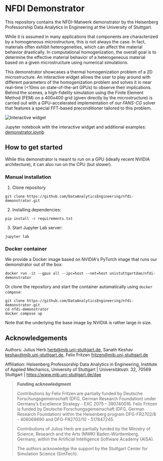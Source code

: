 # NFDI Demonstrator

This repository contains the NFDI-Matwerk demonstrator by the Heisenberg Professorship Data Analytics in Engineering at the University of Stuttgart.

While it is assumed in many applications that components are characterized by a homogeneous microstructure, this is not always the case.
In fact, materials often exhibit heterogeneities, which can affect the material behavior drastically.
In computational homogenization, the overall goal is to determine the effective material behavior of a heterogeneous material based on a given microstructure using numerical simulations.

This demonstrator showcases a thermal homogenization problem of a 2D microstructure.
An interactive widget allows the user to play around with different parameters of the homogenization problem and solves it in near real-time (<10ms on state-of-the-art GPUs) to observe their implications.
Behind the scenes, a high-fidelity simulation using the Finite Element Method (FEM) on a 400x400 grid (given directly by the microstructure) is carried out with a GPU-accelerated implementation of our *FANS-CG* solver that features a special FFT-based preconditioner tailored to this problem.

![Interactive widget](data/interactive-widget.png?raw=true "Interactive widget")

Jupyter notebook with the interactive widget and additional examples: [demonstrator.ipynb](demonstrator.ipynb)

## How to get started

While this demonstrator is meant to run on a GPU (ideally recent NVIDIA architecture), it can also run on the CPU (but slower).

### Manual installation

1. Clone repository

```
git clone https://github.com/DataAnalyticsEngineering/nfdi-demonstrator.git
```

2. Installing dependencies:

```
pip install -r requirements.txt
```

3. Start Jupyter Lab server:

```
jupyter lab
```

### Docker container

We provide a Docker image based on NVIDIA's PyTorch image that runs our demonstrator out of the box:

```
docker run -it --gpus all --ipc=host --net=host unistuttgartdae/nfdi-demonstrator
```

Or clone the repository and start the container automatically using `docker compose`:

```
git clone https://github.com/DataAnalyticsEngineering/nfdi-demonstrator.git
cd nfdi-demonstrator
docker compose up
```

Note that the underlying the base image by NVIDIA is rather large in size.

## Acknowledgements

Authors: Julius Herb <herb@mib.uni-stuttgart.de>, Sanath Keshav <keshav@mib.uni-stuttgart.de>, Felix Fritzen <fritzen@mib.uni-stuttgart.de>

Affiliation: Heisenberg Professorship Data Analytics in Engineering, Institute of Applied Mechanics, University of Stuttgart | Universitätsstr. 32, 70569 Stuttgart | https://www.mib.uni-stuttgart.de/dae

>**Funding acknowledgment**
>>
>Contributions by Felix Fritzen are partially funded by Deutsche Forschungsgemeinschaft (DFG, German Research Foundation) under Germany’s Excellence Strategy - EXC 2075 – 390740016. Felix Fritzen is funded by Deutsche Forschungsgemeinschaft (DFG, German Research Foundation) within the Heisenberg program DFG-FR2702/8 - 406068690 and DFG-FR2702/10 - 517847245.
>
>Contributions of Julius Herb are partially funded by the Ministry of Science, Research and the Arts (MWK) Baden-Württemberg, Germany, within the Artificial Intelligence Software Academy (AISA).
>
>The authors acknowledge the support by the Stuttgart Center for Simulation Science (SimTech).

